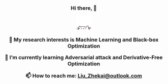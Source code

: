   <div align="center"; background-size: cover; background-position: center; padding: 20px;">
    <h3>Hi there, 👋
    <p align="center">
        <a>
            <img src="cat.webp" width="50"/>
        </a>
    </p>
    <div style="text-align: center;">
    <p>🔭 My research interests is Machine Learning and Black-box Optimization</p>
    <p>🌱 I’m currently learning Adversarial attack and Derivative-Free Optimization</p>
    <p>📫 How to reach me: <a href="mailto:Liu_Zhekai@outlook.com">Liu_Zhekai@outlook.com</a></p>
</div>
</div>
